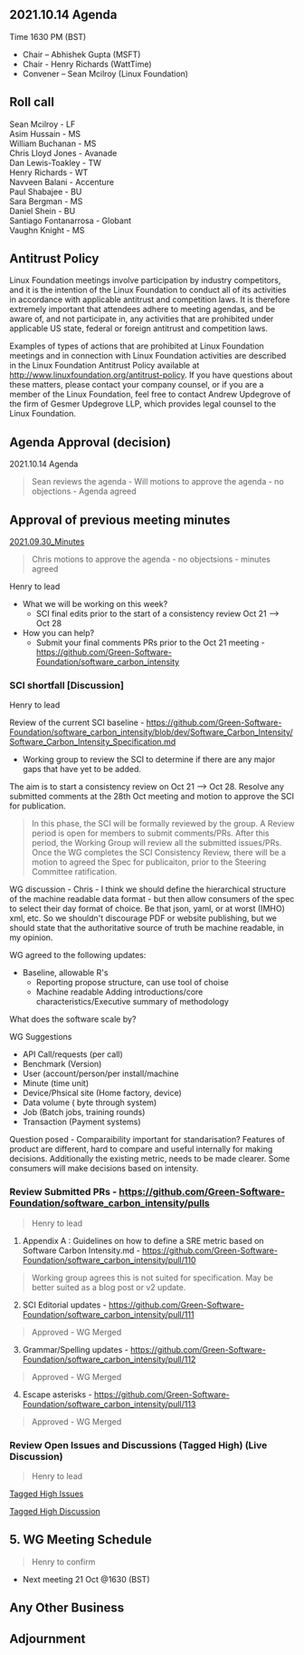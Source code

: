 ## 2021.10.14 Agenda
Time 1630 PM (BST)

- Chair – Abhishek Gupta (MSFT)
- Chair - Henry Richards (WattTime)
- Convener – Sean Mcilroy (Linux Foundation)

## Roll call
Sean Mcilroy - LF <br>
Asim Hussain - MS<br>
William Buchanan - MS<br>
Chris Lloyd Jones - Avanade<br>
Dan Lewis-Toakley - TW<br>
Henry Richards - WT<br>
Navveen Balani - Accenture<br>
Paul Shabajee - BU<br>
Sara Bergman - MS<br>
Daniel Shein - BU<br>
Santiago Fontanarrosa - Globant<br>
Vaughn Knight - MS <br>
  
## Antitrust Policy
Linux Foundation meetings involve participation by industry competitors, and it is the intention of the Linux Foundation to conduct 
all of its activities in accordance with applicable antitrust and competition laws. 
It is therefore extremely important that attendees adhere to meeting agendas, and be aware of, and not participate in, any activities 
that are prohibited under applicable US state, federal or foreign antitrust and competition laws.

Examples of types of actions that are prohibited at Linux Foundation meetings and in connection with Linux Foundation activities are 
described in the Linux Foundation Antitrust Policy available at http://www.linuxfoundation.org/antitrust-policy. 
If you have questions about these matters, please contact your company counsel, or if you are a member of the Linux Foundation, 
feel free to contact Andrew Updegrove of the firm of Gesmer Updegrove LLP, which provides legal counsel to the Linux Foundation.
  
## Agenda Approval (decision) 
2021.10.14 Agenda
> Sean reviews the agenda - Will motions to approve the agenda - no objections - Agenda agreed
  
## Approval of previous meeting minutes
[2021.09.30_Minutes](https://github.com/Green-Software-Foundation/standards_wg/blob/seanmcilroy29-patch-1/Agenda_Minutes/2021.09.30_Minutes_draft.md)

> Chris motions to approve the agenda - no objectsions - minutes agreed

Henry to lead

- What we will be working on this week?
  - SCI final edits prior to the start of a consistency review Oct 21 --> Oct 28
- How you can help?
  - Submit your final comments PRs prior to the Oct 21 meeting - https://github.com/Green-Software-Foundation/software_carbon_intensity

### SCI shortfall [Discussion]

Henry to lead

Review of the current SCI baseline - https://github.com/Green-Software-Foundation/software_carbon_intensity/blob/dev/Software_Carbon_Intensity/Software_Carbon_Intensity_Specification.md

- Working group to review the SCI to determine if there are any major gaps that have yet to be added.

The aim is to start a consistency review on Oct 21 --> Oct 28. Resolve any submitted comments at the 28th Oct meeting and motion to approve the SCI for publication. 

> In this phase, the SCI will be formally reviewed by the group. A Review period is open for members to submit comments/PRs. After this period, the Working Group will review all the submitted issues/PRs.
> Once the WG completes the SCI Consistency Review, there will be a motion to agreed the Spec for publicaiton, prior to the Steering Committee ratification.

WG discussion - Chris - I think we should define the hierarchical structure of the machine readable data format - but then allow consumers of the spec to select their day format of choice. Be that json, yaml, or at worst (IMHO) xml, etc.
So we shouldn't discourage PDF or website publishing, but we should state that the authoritative source of truth be machine readable, in my opinion.

WG agreed to the following updates:
- Baseline, allowable R's
  - Reporting propose structure, can use tool of choise
  - Machine readable
Adding introductions/core characteristics/Executive summary of methodology

What does the software scale by?

WG Suggestions

- API Call/requests (per call)
- Benchmark (Version)
- User (account/person/per install/machine
- Minute (time unit)
- Device/Phsical site (Home factory, device)
- Data volume ( byte through system)
- Job (Batch jobs, training rounds)
- Transaction (Payment systems)

Question posed - Comparaibility important for standarisation?
Features of product are different, hard to compare and useful internally for making decisions. Additionally the existing metric, needs to be made clearer. Some consumers will make decisions based on intensity.

### Review Submitted PRs - https://github.com/Green-Software-Foundation/software_carbon_intensity/pulls
> Henry to lead

1. Appendix A : Guidelines on how to define a SRE metric based on Software Carbon Intensity.md - https://github.com/Green-Software-Foundation/software_carbon_intensity/pull/110
> Working group agrees this is not suited for specification. May be better suited as a blog post or v2 update.

2. SCI Editorial updates - https://github.com/Green-Software-Foundation/software_carbon_intensity/pull/111
> Approved - WG Merged

3. Grammar/Spelling updates - https://github.com/Green-Software-Foundation/software_carbon_intensity/pull/112
> Approved - WG Merged

4. Escape asterisks - https://github.com/Green-Software-Foundation/software_carbon_intensity/pull/113
> Approved - WG Merged

### Review Open Issues and Discussions (Tagged High) (Live Discussion)
> Henry to lead

[Tagged High Issues](https://github.com/Green-Software-Foundation/software_carbon_intensity/issues?q=is%3Aissue+is%3Aopen+label%3Ahigh)

[Tagged High Discussion](https://github.com/Green-Software-Foundation/software_carbon_intensity/discussions?discussions_q=label%3Ahigh)

## 5. WG Meeting Schedule
> Henry to confirm

- Next meeting 21 Oct @1630 (BST) 

## Any Other Business

## Adjournment
